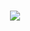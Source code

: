 <h1 align="center">
  <img src="https://timgsa.baidu.com/timg?image&quality=80&size=b9999_10000&sec=1591516856861&di=cf4424b94f910a9a13be0e12bf77a018&imgtype=0&src=http%3A%2F%2Fhbimg.b0.upaiyun.com%2F115c59c5f292336d52e40f21e9ade30ab39ed15c72ac-tEMn6b_fw658">
</h1>
